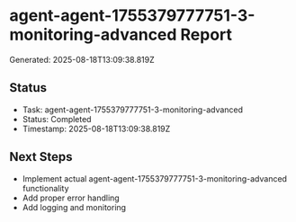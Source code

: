 # agent-agent-1755379777751-3-monitoring-advanced Report

Generated: 2025-08-18T13:09:38.819Z

## Status
- Task: agent-agent-1755379777751-3-monitoring-advanced
- Status: Completed
- Timestamp: 2025-08-18T13:09:38.819Z

## Next Steps
- Implement actual agent-agent-1755379777751-3-monitoring-advanced functionality
- Add proper error handling
- Add logging and monitoring
